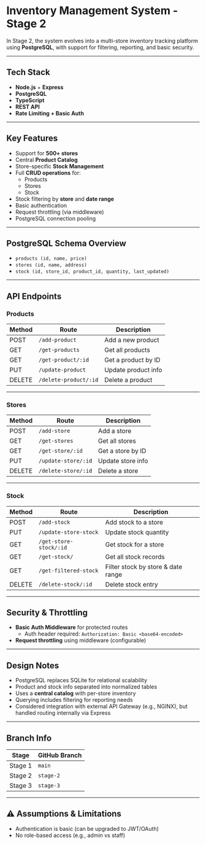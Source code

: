 # Inventory Management System - Stage 2

In Stage 2, the system evolves into a multi-store inventory tracking platform using **PostgreSQL**, with support for filtering, reporting, and basic security.

---

## Tech Stack

- **Node.js** + **Express**
- **PostgreSQL**
- **TypeScript**
- **REST API**
- **Rate Limiting + Basic Auth**

---

## Key Features

- Support for **500+ stores**
- Central **Product Catalog**
- Store-specific **Stock Management**
- Full **CRUD operations** for:
  - Products
  - Stores
  - Stock
- Stock filtering by **store** and **date range**
- Basic authentication
- Request throttling (via middleware)
- PostgreSQL connection pooling

---

##  PostgreSQL Schema Overview

- `products (id, name, price)`
- `stores (id, name, address)`
- `stock (id, store_id, product_id, quantity, last_updated)`

---

##  API Endpoints

###  Products
| Method | Route               | Description             |
|--------|---------------------|-------------------------|
| POST   | `/add-product`      | Add a new product       |
| GET    | `/get-products`     | Get all products        |
| GET    | `/get-product/:id`  | Get a product by ID     |
| PUT    | `/update-product`   | Update product info     |
| DELETE | `/delete-product/:id` | Delete a product      |

---

###  Stores
| Method | Route               | Description            |
|--------|---------------------|------------------------|
| POST   | `/add-store`        | Add a store            |
| GET    | `/get-stores`       | Get all stores         |
| GET    | `/get-store/:id`    | Get a store by ID      |
| PUT    | `/update-store/:id` | Update store info      |
| DELETE | `/delete-store/:id` | Delete a store         |

---

###  Stock
| Method | Route                    | Description                             |
|--------|--------------------------|-----------------------------------------|
| POST   | `/add-stock`             | Add stock to a store                    |
| PUT    | `/update-store-stock`    | Update stock quantity                   |
| GET    | `/get-store-stock/:id`   | Get stock for a store                   |
| GET    | `/get-stock/`            | Get all stock records                   |
| GET    | `/get-filtered-stock`    | Filter stock by store & date range      |
| DELETE | `/delete-stock/:id`      | Delete stock entry                      |

---

##  Security & Throttling

- **Basic Auth Middleware** for protected routes
  - Auth header required: `Authorization: Basic <base64-encoded>`
- **Request throttling** using middleware (configurable)

---

##  Design Notes

- PostgreSQL replaces SQLite for relational scalability
- Product and stock info separated into normalized tables
- Uses a **central catalog** with per-store inventory
- Querying includes filtering for reporting needs 
- Considered integration with external API Gateway (e.g., NGINX), but handled routing internally via Express

---

##  Branch Info

| Stage   | GitHub Branch |
|---------|----------------|
| Stage 1 | `main`         |
| Stage 2 | `stage-2`      |
| Stage 3 | `stage-3`      |

---

## ⚠ Assumptions & Limitations

- Authentication is basic (can be upgraded to JWT/OAuth)
- No role-based access (e.g., admin vs staff)


